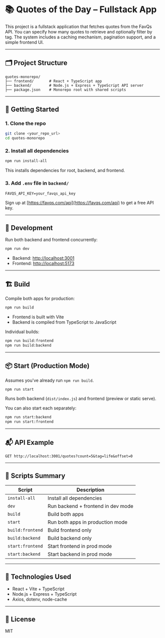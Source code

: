 

# 📚 Quotes of the Day – Fullstack App

This project is a fullstack application that fetches quotes from the FavQs API.
You can specify how many quotes to retrieve and optionally filter by tag. The system includes a caching mechanism, pagination support, and a simple frontend UI.

---

## 🗂 Project Structure

```
quotes-monorepo/
├── frontend/       # React + TypeScript app
├── backend/        # Node.js + Express + TypeScript API server
├── package.json    # Monorepo root with shared scripts
```

---

## 🚀 Getting Started

### 1. Clone the repo

```bash
git clone <your_repo_url>
cd quotes-monorepo
```

### 2. Install all dependencies

```bash
npm run install-all
```

This installs dependencies for root, backend, and frontend.

### 3. Add `.env` file in `backend/`

```
FAVQS_API_KEY=your_favqs_api_key
```

Sign up at [https://favqs.com/api](https://favqs.com/api) to get a free API key.

---

## 🧪 Development

Run both backend and frontend concurrently:

```bash
npm run dev
```

* Backend: [http://localhost:3001](http://localhost:3001)
* Frontend: [http://localhost:5173](http://localhost:5173)

---

## 🏗 Build

Compile both apps for production:

```bash
npm run build
```

* Frontend is built with Vite
* Backend is compiled from TypeScript to JavaScript

Individual builds:

```bash
npm run build:frontend
npm run build:backend
```

---

## 📦 Start (Production Mode)

Assumes you've already run `npm run build`.

```bash
npm run start
```

Runs both backend (`dist/index.js`) and frontend (preview or static serve).

You can also start each separately:

```bash
npm run start:backend
npm run start:frontend
```

---

## 📬 API Example

```
GET http://localhost:3001/quotes?count=5&tag=life&offset=0
```

---

## 🧹 Scripts Summary

| Script           | Description                        |
| ---------------- | ---------------------------------- |
| `install-all`    | Install all dependencies           |
| `dev`            | Run backend + frontend in dev mode |
| `build`          | Build both apps                    |
| `start`          | Run both apps in production mode   |
| `build:frontend` | Build frontend only                |
| `build:backend`  | Build backend only                 |
| `start:frontend` | Start frontend in prod mode        |
| `start:backend`  | Start backend in prod mode         |

---

## 📌 Technologies Used

* React + Vite + TypeScript
* Node.js + Express + TypeScript
* Axios, dotenv, node-cache

---

## 📖 License

MIT
